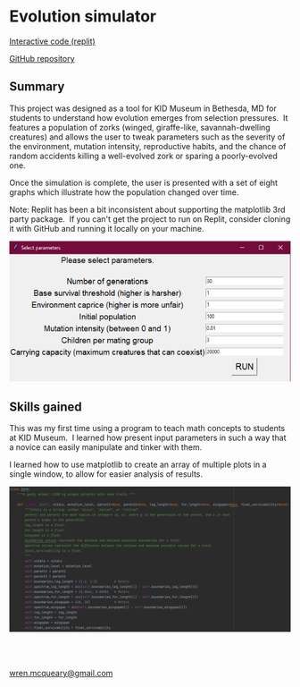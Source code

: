 # Evolution simulator

[Interactive code (replit)](https://replit.com/@WrenMcQueary/evolutionsimulator#main.py)

[GitHub repository](https://github.com/WrenMcQueary/evolution-simulator)

## Summary

This project was designed as a tool for KID Museum in Bethesda, MD for students to understand how evolution emerges from selection pressures.  It features a population of zorks (winged, giraffe-like, savannah-dwelling creatures) and allows the user to tweak parameters such as the severity of the environment, mutation intensity, reproductive habits, and the chance of random accidents killing a well-evolved zork or sparing a poorly-evolved one.

Once the simulation is complete, the user is presented with a set of eight graphs which illustrate how the population changed over time.

Note: Replit has been a bit inconsistent about supporting the matplotlib 3rd party package.  If you can't get the project to run on Replit, consider cloning it with GitHub and running it locally on your machine.

![Parameter menu](/images/projects/evolution_simulator/parameter_menu.png)

## Skills gained

This was my first time using a program to teach math concepts to students at KID Museum.  I learned how present input parameters in such a way that a novice can easily manipulate and tinker with them.

I learned how to use matplotlib to create an array of multiple plots in a single window, to allow for easier analysis of results.

![Code snippet](/images/projects/evolution_simulator/code_snippet.png)

<br/><br/>

wren.mcqueary@gmail.com
